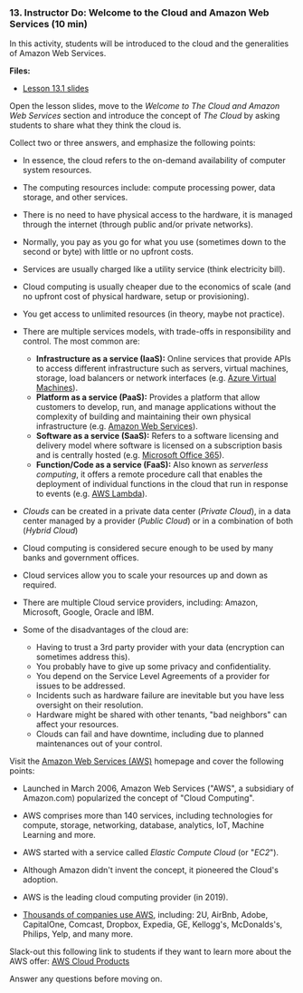 ### 13. Instructor Do: Welcome to the Cloud and Amazon Web Services (10 min)

In this activity, students will be introduced to the cloud and the generalities of Amazon Web Services.

**Files:**

* [Lesson 13.1 slides]()

Open the lesson slides, move to the _Welcome to The Cloud and Amazon Web Services_ section and introduce the concept of _The Cloud_ by asking students to share what they think the cloud is.

Collect two or three answers, and emphasize the following points:

* In essence, the cloud refers to the on-demand availability of computer system resources.

* The computing resources include: compute processing power, data storage, and other services.

* There is no need to have physical access to the hardware, it is managed through the internet (through public and/or private networks).

* Normally, you pay as you go for what you use (sometimes down to the second or byte) with little or no upfront costs.

* Services are usually charged like a utility service (think electricity bill).

* Cloud computing is usually cheaper due to the economics of scale (and no upfront cost of physical hardware, setup or provisioning).

* You get access to unlimited resources (in theory, maybe not practice).

* There are multiple services models, with trade-offs in responsibility and control. The most common are:
  * **Infrastructure as a service (IaaS):** Online services that provide APIs to access different infrastructure such as servers, virtual machines, storage, load balancers or network interfaces (e.g. [Azure Virtual Machines](https://azure.microsoft.com/en-us/services/virtual-machines/)).
  * **Platform as a service (PaaS):** Provides a platform that allow customers to develop, run, and manage applications without the complexity of building and maintaining their own physical infrastructure (e.g. [Amazon Web Services](https://aws.amazon.com/)).
  * **Software as a service (SaaS):** Refers to a software licensing and delivery model where software is licensed on a subscription basis and is centrally hosted (e.g. [Microsoft Office 365](https://www.office.com)).
  * **Function/Code as a service (FaaS):** Also known as _serverless computing_, it offers a remote procedure call that enables the deployment of individual functions in the cloud that run in response to events (e.g. [AWS Lambda](https://aws.amazon.com/lambda/)).

* _Clouds_ can be created in a private data center (_Private Cloud_), in a data center managed by a provider (_Public Cloud_) or in a combination of both (_Hybrid Cloud_)

* Cloud computing is considered secure enough to be used by many banks and government offices.

* Cloud services allow you to scale your resources up and down as required.

* There are multiple Cloud service providers, including: Amazon, Microsoft, Google, Oracle and IBM.

* Some of the disadvantages of the cloud are:

  * Having to trust a 3rd party provider with your data (encryption can sometimes address this).
  * You probably have to give up some privacy and confidentiality.
  * You depend on the Service Level Agreements of a provider for issues to be addressed.
  * Incidents such as hardware failure are inevitable but you have less oversight on their resolution.
  * Hardware might be shared with other tenants, "bad neighbors" can affect your resources.
  * Clouds can fail and have downtime, including due to planned maintenances out of your control.

Visit the [Amazon Web Services (AWS)](https://aws.amazon.com/) homepage and cover the following points:

* Launched in March 2006, Amazon Web Services ("AWS", a subsidiary of Amazon.com) popularized the concept of "Cloud Computing".

* AWS comprises more than 140 services, including technologies for compute, storage, networking, database, analytics, IoT, Machine Learning and more.

* AWS started with a service called _Elastic Compute Cloud_ (or "_EC2_").

* Although Amazon didn't invent the concept, it pioneered the Cloud's adoption.

* AWS is the leading cloud computing provider (in 2019).

* [Thousands of companies use AWS](https://aws.amazon.com/solutions/case-studies/all/), including: 2U, AirBnb, Adobe, CapitalOne, Comcast, Dropbox, Expedia, GE, Kellogg's, McDonalds's, Philips, Yelp, and many more.

Slack-out this following link to students if they want to learn more about the AWS offer: [AWS Cloud Products](https://aws.amazon.com/products/)

Answer any questions before moving on.
